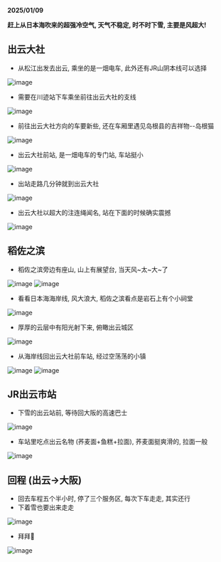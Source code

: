 __2025/01/09__

__赶上从日本海吹来的超强冷空气, 天气不稳定, 时不时下雪, 主要是风超大!__
## 出云大社


- 从松江出发去出云, 乘坐的是一畑电车, 此外还有JR山阴本线可以选择

![image](./Shimane_Izumo/IMG_2970.jpg)

- 需要在川迹站下车乘坐前往出云大社的支线

![image](./Shimane_Izumo/IMG_3004.jpg)

- 前往出云大社方向的车要新些, 还在车厢里遇见岛根县的吉祥物--岛根猫

![image](./Shimane_Izumo/IMG_3006.jpg)

- 出云大社前站, 是一畑电车的专门站, 车站挺小

![image](./Shimane_Izumo/IMG_3088.jpg)

- 出站走路几分钟就到出云大社

![image](./Shimane_Izumo/IMG_3032.jpg)

- 出云大社以超大的注连绳闻名, 站在下面的时候确实震撼

![image](./Shimane_Izumo/IMG_3027.jpg)

## 稻佐之滨

- 稻佐之滨旁边有座山, 山上有展望台, 当天风~太~大~了

![image](./Shimane_Izumo/IMG_3042.jpg)
![image](./Shimane_Izumo/IMG_3048.jpg)

- 看看日本海海岸线, 风大浪大, 稻佐之滨看点是岩石上有个小祠堂

![image](./Shimane_Izumo/IMG_3051.jpg)

- 厚厚的云层中有阳光射下来, 俯瞰出云城区

![image](./Shimane_Izumo/IMG_3064.jpg)

- 从海岸线回出云大社前车站, 经过空荡荡的小镇

![image](./Shimane_Izumo/IMG_3083.jpg)
![image](./Shimane_Izumo/IMG_3084.jpg)

## JR出云市站

- 下雪的出云站前, 等待回大阪的高速巴士

![image](./Shimane_Izumo/IMG_3097.jpg)

- 车站里吃点出云名物 (荞麦面+鱼糕+拉面), 荞麦面挺爽滑的, 拉面一般

![image](./Shimane_Izumo/IMG_3103.jpg)

## 回程 (出云->大阪)

- 回去车程五个半小时, 停了三个服务区, 每次下车走走, 其实还行
- 下着雪也要出来走走

![image](./Shimane_Izumo/IMG_3121.jpg)

- 拜拜👋

![image](./Shimane_Izumo/IMG_3125.jpg)